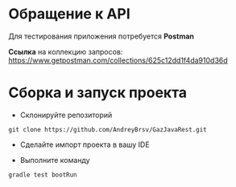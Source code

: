# Обращение к API

Для тестирования приложения потребуется **Postman**

**Ссылка** на коллекцию запросов: 
https://www.getpostman.com/collections/625c12dd1f4da910d36d

# Сборка и запуск проекта

- Склонируйте репозиторий
```$xslt
git clone https://github.com/AndreyBrsv/GazJavaRest.git
```
- Сделайте импорт проекта в вашу IDE

- Выполните команду
```shell script
gradle test bootRun
```